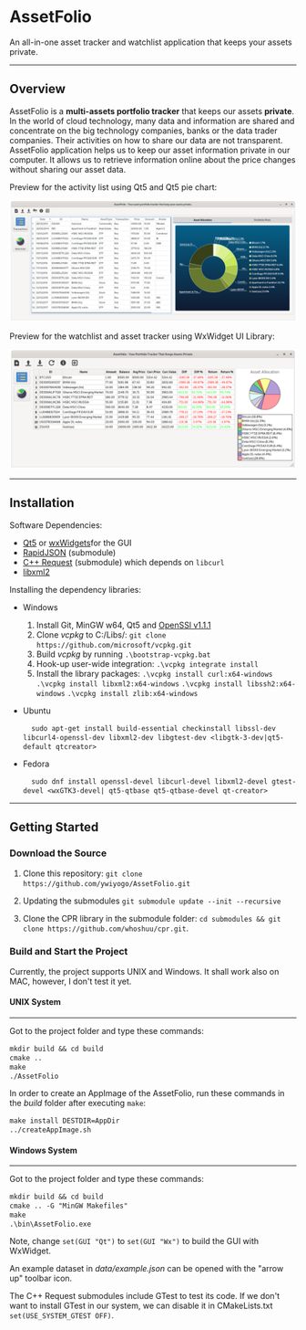 # AssetFolio

An all-in-one asset tracker and watchlist application that keeps your assets private.

---

## Overview

AssetFolio is a **multi-assets portfolio tracker** that keeps our assets **private**. In the world of cloud technology, many data and information are shared and concentrate on the big technology companies, banks or the data trader companies. Their activities on how to share our data are not transparent. AssetFolio application helps us to keep our asset information private in our computer. It allows us to retrieve information online about the price changes without sharing our asset data.

Preview for the activity list using Qt5 and Qt5 pie chart:

![Activity list][activity]


Preview for the watchlist and asset tracker using WxWidget UI Library:

![Watchlist][watchlist]

---

## Installation

Software Dependencies:

* [Qt5](https://doc.qt.io/qt-5/gettingstarted.html) or [wxWidgets](https://www.wxwidgets.org/)for the GUI
* [RapidJSON](https://github.com/Tencent/rapidjson) (submodule)
* [C++ Request](https://github.com/whoshuu/cpr) (submodule) which depends on `libcurl`
* [libxml2](http://www.xmlsoft.org/)

Installing the dependency libraries:

* Windows

    1. Install Git, MinGW w64, Qt5 and [OpenSSl v1.1.1](https://slproweb.com/products/Win32OpenSSL.html)
    2. Clone *vcpkg* to C:/Libs/: `git clone https://github.com/microsoft/vcpkg.git`
    2. Build *vcpkg* by running `.\bootstrap-vcpkg.bat`
    3. Hook-up user-wide integration: `.\vcpkg integrate install`
    3. Install the library packages:
          `.\vcpkg install curl:x64-windows`
          `.\vcpkg install libxml2:x64-windows`
          `.\vcpkg install libssh2:x64-windows`
          `.\vcpkg install zlib:x64-windows`

* Ubuntu

        sudo apt-get install build-essential checkinstall libssl-dev libcurl4-openssl-dev libxml2-dev libgtest-dev <libgtk-3-dev|qt5-default qtcreator>

* Fedora

        sudo dnf install openssl-devel libcurl-devel libxml2-devel gtest-devel <wxGTK3-devel| qt5-qtbase qt5-qtbase-devel qt-creator>

---

## Getting Started 

### Download the Source

1. Clone this repository: `git clone https://github.com/ywiyogo/AssetFolio.git`

2. Updating the submodules `git submodule update --init --recursive`

3. Clone the CPR library in the submodule folder: `cd submodules && git clone https://github.com/whoshuu/cpr.git`.


### Build and Start the Project

Currently, the project supports UNIX and Windows. It shall work also on MAC, however, I don't test it yet.

#### UNIX System
---

Got to the project folder and type these commands:

```
mkdir build && cd build
cmake ..
make
./AssetFolio
```

In order to create an AppImage of the AssetFolio, run these commands in the _build_ folder after executing `make`:

```
make install DESTDIR=AppDir
../createAppImage.sh

```

#### Windows System
---

Got to the project folder and type these commands:

```
mkdir build && cd build
cmake .. -G "MinGW Makefiles"
make
.\bin\AssetFolio.exe
```

Note, change `set(GUI "Qt")` to `set(GUI "Wx")` to build the GUI with WxWidget.

An example dataset in _data/example.json_ can be opened with the "arrow up" toolbar icon.

The C++ Request submodules include GTest to test its code. If we don't want to install GTest in our system, we can disable it in CMakeLists.txt `set(USE_SYSTEM_GTEST OFF)`.


[activity]: imgs/activity.png "Screenshot of the activity list"
[watchlist]: imgs/watchlist.png "Screenshot of the watchlist and the tracker"
